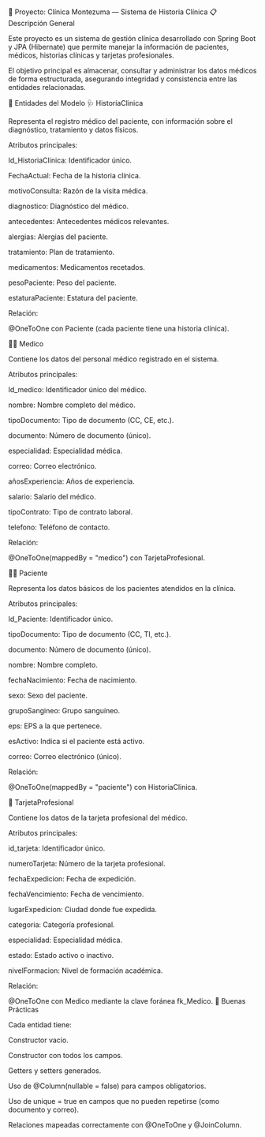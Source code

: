 🏥 Proyecto: Clínica Montezuma — Sistema de Historia Clínica
📋 Descripción General

Este proyecto es un sistema de gestión clínica desarrollado con Spring Boot y JPA (Hibernate) que permite manejar la información de pacientes, médicos, historias clínicas y tarjetas profesionales.

El objetivo principal es almacenar, consultar y administrar los datos médicos de forma estructurada, asegurando integridad y consistencia entre las entidades relacionadas.

🧩 Entidades del Modelo
🩺 HistoriaClinica

Representa el registro médico del paciente, con información sobre el diagnóstico, tratamiento y datos físicos.

Atributos principales:

Id_HistoriaClinica: Identificador único.

FechaActual: Fecha de la historia clínica.

motivoConsulta: Razón de la visita médica.

diagnostico: Diagnóstico del médico.

antecedentes: Antecedentes médicos relevantes.

alergias: Alergias del paciente.

tratamiento: Plan de tratamiento.

medicamentos: Medicamentos recetados.

pesoPaciente: Peso del paciente.

estaturaPaciente: Estatura del paciente.

Relación:

@OneToOne con Paciente (cada paciente tiene una historia clínica).

👨‍⚕️ Medico

Contiene los datos del personal médico registrado en el sistema.

Atributos principales:

Id_medico: Identificador único del médico.

nombre: Nombre completo del médico.

tipoDocumento: Tipo de documento (CC, CE, etc.).

documento: Número de documento (único).

especialidad: Especialidad médica.

correo: Correo electrónico.

añosExperiencia: Años de experiencia.

salario: Salario del médico.

tipoContrato: Tipo de contrato laboral.

telefono: Teléfono de contacto.

Relación:

@OneToOne(mappedBy = "medico") con TarjetaProfesional.

🧍‍♀️ Paciente

Representa los datos básicos de los pacientes atendidos en la clínica.

Atributos principales:

Id_Paciente: Identificador único.

tipoDocumento: Tipo de documento (CC, TI, etc.).

documento: Número de documento (único).

nombre: Nombre completo.

fechaNacimiento: Fecha de nacimiento.

sexo: Sexo del paciente.

grupoSangineo: Grupo sanguíneo.

eps: EPS a la que pertenece.

esActivo: Indica si el paciente está activo.

correo: Correo electrónico (único).

Relación:

@OneToOne(mappedBy = "paciente") con HistoriaClinica.

🪪 TarjetaProfesional

Contiene los datos de la tarjeta profesional del médico.

Atributos principales:

id_tarjeta: Identificador único.

numeroTarjeta: Número de la tarjeta profesional.

fechaExpedicion: Fecha de expedición.

fechaVencimiento: Fecha de vencimiento.

lugarExpedicion: Ciudad donde fue expedida.

categoria: Categoría profesional.

especialidad: Especialidad médica.

estado: Estado activo o inactivo.

nivelFormacion: Nivel de formación académica.

Relación:

@OneToOne con Medico mediante la clave foránea fk_Medico.
🧠 Buenas Prácticas

Cada entidad tiene:

Constructor vacío.

Constructor con todos los campos.

Getters y setters generados.

Uso de @Column(nullable = false) para campos obligatorios.

Uso de unique = true en campos que no pueden repetirse (como documento y correo).

Relaciones mapeadas correctamente con @OneToOne y @JoinColumn.
